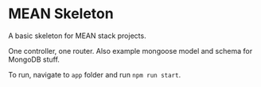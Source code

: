 # MEAN Skeleton
A basic skeleton for MEAN stack projects.

One controller, one router. Also example mongoose model and schema for MongoDB stuff.

To run, navigate to `app` folder and run `npm run start`.
